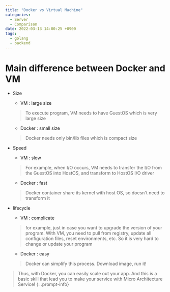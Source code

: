 ```yaml
---
title: "Docker vs Virtual Machine"
categories:
  - Server
  - Comparison
date: 2022-03-13 14:00:25 +0900
tags:
  - golang
  - backend
---
```


# Main difference between Docker and VM
* Size
  * VM : large size
  > To execute program, VM needs to have GuestOS which is very large size
  * Docker : small size
  > Docker needs only bin/lib files which is compact size

* Speed
  * VM : slow 
  > For example, when I/O occurs, VM needs to transfer the I/O from the GuestOS into HostOS, and transform to HostOS I/O driver   
  * Docker : fast
  > Docker container share its kernel with host OS, so doesn't need to transform it

* lifecycle
  * VM : complicate
  > for example, just in case you want to upgrade the version of your program. With VM, you need to pull from registry, update all configuration files, reset environments, etc. So it is very hard to change or update your program    
  * Docker : easy
  > Docker can simplify this process. Download image, run it!

> Thus, with Docker, you can easily scale out your app. And this is a basic skill that lead you to make your service with Micro Architecture Service!
{: .prompt-info}